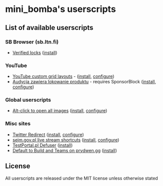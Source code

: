 # mini_bomba's userscripts

## List of available userscripts
### SB Browser (sb.ltn.fi)
- [Verified locks](/sb.ltn.fi-verified-locks.user.js) ([install](https://raw.githubusercontent.com/mini-bomba/uscripts/master/sb.ltn.fi-verified-locks.user.js))

### YouTube
- [YouTube custom grid layouts](/yt_custom_grid.user.js) - ([install](https://raw.githubusercontent.com/mini-bomba/uscripts/master/yt_custom_grid.user.js), [configure](https://uscripts.minibomba.pro/yt_custom_grid))
- [Audycja zawiera lokowanie produktu](/audycja_zawiera_lokowanie_produktu.user.js) - requires SponsorBlock ([install](https://raw.githubusercontent.com/mini-bomba/uscripts/master/audycja_zawiera_lokowanie_produktu.user.js), [configure](https://uscripts.minibomba.pro/audycja_zawiera_lokowanie_produktu))

### Global userscripts
- [Alt-click to open all images](/altclick-images.user.js) ([install](https://raw.githubusercontent.com/mini-bomba/uscripts/master/altclick-images.user.js), [configure](https://uscripts.minibomba.pro/altclick-images))

### Misc sites
- [Twitter Redirect](/twitter_redirect.user.js) ([install](https://raw.githubusercontent.com/mini-bomba/uscripts/master/twitter_redirect.user.js), [configure](https://uscripts.minibomba.pro/twitter_redirect))
- [sejm.gov.pl live stream shortcuts](/sejm.gov.pl-shortcuts.user.js) ([install](https://raw.githubusercontent.com/mini-bomba/uscripts/master/sejm.gov.pl-shortcuts.user.js), [configure](https://uscripts.minibomba.pro/sejm-shortcuts))
- [TestPortal.pl Defuser](/testportal.pl-defuser.user.js) ([install](https://raw.githubusercontent.com/mini-bomba/uscripts/master/testportal.pl-defuser.user.js))
- [Default to Build and Teams on prydwen.gg](/prydwen_build_and_teams.user.js) ([install](https://raw.githubusercontent.com/mini-bomba/uscripts/master/prydwen_build_and_teams.user.js))

## License
All userscripts are released under the MIT license unless otherwise stated
